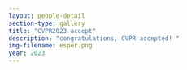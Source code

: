```yaml
---
layout: people-detail
section-type: gallery
title: "CVPR2023 accept"
description: "congratulations, CVPR accepted! "
img-filename: esper.png
year: 2023
---
```

